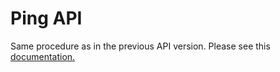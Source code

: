 # Ping API

Same procedure as in the previous API version. Please see this <a href="https://github.com/webmasterandy/Andyproject-API/tree/main/basic/ping">documentation.</a>
